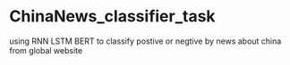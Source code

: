 # ChinaNews_classifier_task
 using RNN LSTM BERT to classify postive or negtive by news about china from global website
